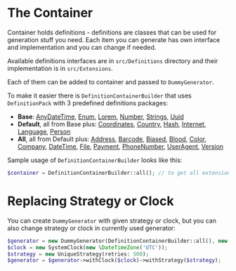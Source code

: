 # The Container

Container holds definitions - definitions are classes that can be used for generation stuff you need.
Each item you can generate has own interface and implementation and you can change if needed.

Available definitions interfaces are in `src/Definitions` directory and their implementation is in `src/Extensions`.

Each of them can be added to container and passed to `DummyGenerator`.

To make it easier there is `DefinitionContainerBuilder` that uses `DefinitionPack` with 3 predefined definitions packages:

* **Base**: [AnyDateTime](../extensions/AnyDateTime.md), [Enum](../extensions/enum.md), [Lorem](../extensions/lorem.md), [Number](../extensions/number.md), [Strings](../extensions/strings.md), [Uuid](../extensions/uuid.md) 
* **Default**, all from Base plus: [Coordinates](../extensions/coordinates.md), [Country](../extensions/country.md), [Hash](../extensions/hash.md), [Internet](../extensions/internet.md), [Language](../extensions/language.md), [Person](../extensions/person.md)
* **All**, all from Default plus: [Address](../extensions/address.md), [Barcode](../extensions/barcode.md), [Biased](../extensions/biased.md), [Blood](../extensions/blood.md), [Color](../extensions/color.md), [Company](../extensions/company.md), [DateTime](../extensions/DateTime.md), [File](../extensions/file.md), [Payment](../extensions/payment.md), [PhoneNumber](../extensions/PhoneNumber.md), [UserAgent](../extensions/UserAgent.md), [Version](../extensions/version.md)

Sample usage of `DefinitionContainerBuilder` looks like this:
```php
$container = DefinitionContainerBuilder::all(); // to get all extensions
```

# Replacing Strategy or Clock

You can create `DummyGenerator` with given strategy or clock, but you can also change strategy or clock in currently used generator:
```php
$generator = new DummyGenerator(DefinitionContainerBuilder::all(), new SimpleStrategy(), new SystemClock());
$clock = new SystemClock(new \DateTimeZone('UTC'));
$strategy = new UniqueStrategy(retries: 500);
$generator = $generator->withClock($clock)->withStrategy($strategy);

```
